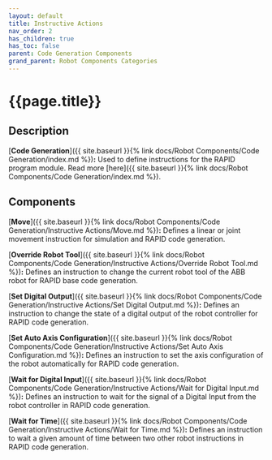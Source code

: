 ```yaml
---
layout: default
title: Instructive Actions
nav_order: 2
has_children: true
has_toc: false
parent: Code Generation Components
grand_parent: Robot Components Categories
---
```


# **{{page.title}}**

## **Description**

[**Code Generation**]({{ site.baseurl }}{% link docs/Robot Components/Code Generation/index.md %})**:** Used to define instructions for the RAPID program module. Read more [here]({{ site.baseurl }}{% link docs/Robot Components/Code Generation/index.md %}).

## **Components**

[**Move**]({{ site.baseurl }}{% link docs/Robot Components/Code Generation/Instructive Actions/Move.md %})**:** Defines a linear or joint movement instruction for simulation and RAPID code generation.

[**Override Robot Tool**]({{ site.baseurl }}{% link docs/Robot Components/Code Generation/Instructive Actions/Override Robot Tool.md %})**:** Defines an instruction to change the current robot tool of the ABB robot for RAPID base code generation.

[**Set Digital Output**]({{ site.baseurl }}{% link docs/Robot Components/Code Generation/Instructive Actions/Set Digital Output.md %})**:** Defines an instruction to change the state of a digital output of the robot controller for RAPID code generation.

[**Set Auto Axis Configuration**]({{ site.baseurl }}{% link docs/Robot Components/Code Generation/Instructive Actions/Set Auto Axis Configuration.md %})**:** Defines an instruction to set the axis configuration of the robot automatically for RAPID code generation.

[**Wait for Digital Input**]({{ site.baseurl }}{% link docs/Robot Components/Code Generation/Instructive Actions/Wait for Digital Input.md %})**:** Defines an instruction to wait for the signal of a Digital Input from the robot controller in RAPID code generation.

[**Wait for Time**]({{ site.baseurl }}{% link docs/Robot Components/Code Generation/Instructive Actions/Wait for Time.md %})**:** Defines an instruction to wait a given amount of time between two other robot instructions in RAPID code generation.
